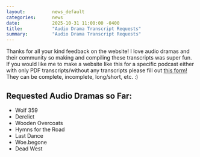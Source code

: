 ```yaml
---
layout:          news_default
categories:      news
date:            2025-10-31 11:00:00 -0400
title:           "Audio Drama Transcript Requests"
summary:         "Audio Drama Transcript Requests"
---
```


Thanks for all your kind feedback on the website! I love audio dramas and their community so making and compiling these transcripts was super fun.
If you would like me to make a website like this for a specific podcast either with only PDF transcripts/without any transcripts please fill out <a href="https://docs.google.com/forms/d/1QWnvn6QfB4pD-oYEAZAbGtdCR-uojmsyKyFGLZKZybo/edit#responses" target="_blank">this form!</a> They can be complete, incomplete, long/short, etc. :)

## Requested Audio Dramas so Far:
* Wolf 359
* Derelict
* Wooden Overcoats
* Hymns for the Road
* Last Dance
* Woe.begone
* Dead West
